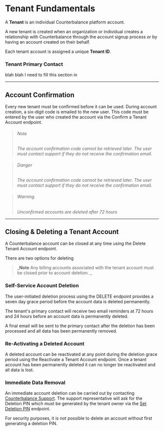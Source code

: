 # Tenant Fundamentals
A **Tenant** is an individual Counterbalance platform account. 

A new tenant is created when an organization or individual creates a relationship with Counterbalance through the account signup process or by having an account created on their behalf.

Each tenant account is assigned a unique **Tenant ID**.


### Tenant Primary Contact

blah blah I need to fill this section in 

---

## Account Confirmation

Every new tenant must be confirmed before it can be used. During account creation, a six-digit code is emailed to the new user. This code must be entered by the user who created the account via the Confirm a Tenant Account endpoint.

<!-- theme: info -->
> ###### _Note_
> _The account confirmation code cannot be retrieved later. The user must contact support if they do not receive the confirmation email._

<!-- theme: danger -->
> ###### _Danger_
> _The account confirmation code cannot be retrieved later. The user must contact support if they do not receive the confirmation email._

<!-- theme: warning -->
> ###### _Warning_
> _Unconfirmed accounts are deleted after 72 hours_

---

## Closing & Deleting a Tenant Account

A Counterbalance account can be closed at any time using the Delete Tenant Account endpoint. 

There are two options for deleting

<!-- theme: warning -->
> _**Note** Any billing accounts associated with the tenant account must be closed prior to account deletion. _

### Self-Service Account Deletion

The user-initiated deletion process using the DELETE endpoint provides a seven day grace period before the account data is deleted permanently. 

The tenant's primary contact will receive two email reminders at 72 hours and 24 hours before an account data is permanently deleted.

A final email will be sent to the primary contact after the deletion has been processed and all data has been permanently removed. 




### Re-Activating a Deleted Account

A deleted account can be reactivated at any point during the deletion grace period using the Reactivate a Tenant Account endpoint. Once a tenant account has been permanently deleted it can no longer be reactivated and all data is lost. 


### Immediate Data Removal

An immediate account deletion can be carried out by contacting [Counterbalance Support](../Help-and-Support.md). The support representative will ask for the Deletion PIN which must be generated by the tenant owner via the [Set Deletion PIN](../../reference/Tenant.v1.yaml/paths/~1v1~1tenant~1deletion-pin/post) endpoint.

For security purposes, it is not possible to delete an account without first generating a deletion PIN. 